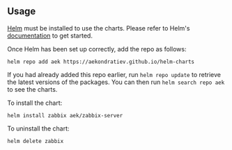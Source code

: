 ## Usage

[Helm](https://helm.sh) must be installed to use the charts.  Please refer to
Helm's [documentation](https://helm.sh/docs) to get started.

Once Helm has been set up correctly, add the repo as follows:

    helm repo add aek https://aekondratiev.github.io/helm-charts

If you had already added this repo earlier, run `helm repo update` to retrieve
the latest versions of the packages.  You can then run `helm search repo
aek` to see the charts.

To install the <chart-name> chart:

    helm install zabbix aek/zabbix-server

To uninstall the chart:

    helm delete zabbix
